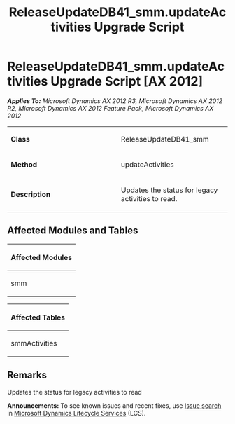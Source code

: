 ﻿---
title: ReleaseUpdateDB41_smm.updateActivities Upgrade Script
TOCTitle: ReleaseUpdateDB41_smm.updateActivities Upgrade Script
ms:assetid: 963cf432-33ab-ea5e-9915-2048532e3fc8
ms:mtpsurl: https://msdn.microsoft.com/en-us/library/JJ686185(v=AX.60)
ms:contentKeyID: 49709889
ms.date: 05/18/2015
mtps_version: v=AX.60
---

# ReleaseUpdateDB41\_smm.updateActivities Upgrade Script [AX 2012]


_**Applies To:** Microsoft Dynamics AX 2012 R3, Microsoft Dynamics AX 2012 R2, Microsoft Dynamics AX 2012 Feature Pack, Microsoft Dynamics AX 2012_

<table>
<colgroup>
<col style="width: 50%" />
<col style="width: 50%" />
</colgroup>
<tbody>
<tr class="odd">
<td><p><strong>Class</strong></p></td>
<td><p>ReleaseUpdateDB41_smm</p></td>
</tr>
<tr class="even">
<td><p><strong>Method</strong></p></td>
<td><p>updateActivities</p></td>
</tr>
<tr class="odd">
<td><p><strong>Description</strong></p></td>
<td><p>Updates the status for legacy activities to read.</p></td>
</tr>
</tbody>
</table>


## Affected Modules and Tables

<table>
<colgroup>
<col style="width: 100%" />
</colgroup>
<thead>
<tr class="header">
<th><p>Affected Modules</p></th>
</tr>
</thead>
<tbody>
<tr class="odd">
<td><p>smm</p></td>
</tr>
</tbody>
</table>


<table>
<colgroup>
<col style="width: 100%" />
</colgroup>
<thead>
<tr class="header">
<th><p>Affected Tables</p></th>
</tr>
</thead>
<tbody>
<tr class="odd">
<td><p>smmActivities</p></td>
</tr>
</tbody>
</table>


## Remarks

Updates the status for legacy activities to read

  
**Announcements:** To see known issues and recent fixes, use [Issue search](http://go.microsoft.com/fwlink/?linkid=389258) in [Microsoft Dynamics Lifecycle Services](http://go.microsoft.com/fwlink/?linkid=306505) (LCS).

